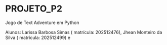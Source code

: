 # PROJETO_P2
Jogo de Text Adventure em Python

Alunos: Larissa Barbosa Simas ( matrícula: 202512476), Jhean Monteiro da Silva ( matrícula: 202512499) e 
